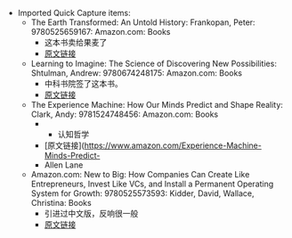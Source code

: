 - Imported Quick Capture items:
    - The Earth Transformed: An Untold History: Frankopan, Peter: 9780525659167: Amazon.com: Books
        - 这本书卖给果麦了
        - [原文链接](https://www.amazon.com/dp/0525659161?ref=yb_qv_ov_prnt_dp_rw)
    - Learning to Imagine: The Science of Discovering New Possibilities: Shtulman, Andrew: 9780674248175: Amazon.com: Books
        - 中科书院签了这本书。
        - [原文链接](https://www.amazon.com/dp/0674248171?ref=yb_qv_ov_prnt_dp_rw)
    - The Experience Machine: How Our Minds Predict and Shape Reality: Clark, Andy: 9781524748456: Amazon.com: Books
        - * 认知哲学
        - [原文链接](https://www.amazon.com/Experience-Machine-Minds-Predict-
        - Allen Lane
    - Amazon.com: New to Big: How Companies Can Create Like Entrepreneurs, Invest Like VCs, and Install a Permanent Operating System for Growth: 9780525573593: Kidder, David, Wallace, Christina: Books
        - 引进过中文版，反响很一般
        - [原文链接](https://www.amazon.com/dp/0525573593?ref=yb_qv_ov_prnt_dp_rw)
